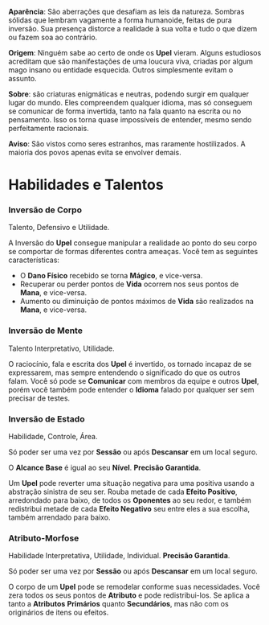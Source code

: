 **Aparência**: São aberrações que desafiam as leis da natureza. Sombras sólidas que lembram vagamente a forma humanoide, feitas de pura inversão. Sua presença distorce a realidade à sua volta e tudo o que dizem ou fazem soa ao contrário.

**Origem**: Ninguém sabe ao certo de onde os **Upel** vieram. Alguns estudiosos acreditam que são manifestações de uma loucura viva, criadas por algum mago insano ou entidade esquecida. Outros simplesmente evitam o assunto.

**Sobre**: são criaturas enigmáticas e neutras, podendo surgir em qualquer lugar do mundo. Eles compreendem qualquer idioma, mas só conseguem se comunicar de forma invertida, tanto na fala quanto na escrita ou no pensamento. Isso os torna quase impossíveis de entender, mesmo sendo perfeitamente racionais.

**Aviso**: São vistos como seres estranhos, mas raramente hostilizados. A maioria dos povos apenas evita se envolver demais.

# Habilidades e Talentos

### Inversão de Corpo

Talento, Defensivo e Utilidade.

A Inversão do **Upel** consegue manipular a realidade ao ponto do seu corpo se comportar de formas diferentes contra ameaças. Você tem as seguintes características: 
* O **Dano Físico** recebido se torna **Mágico**, e vice-versa. 
* Recuperar ou perder pontos de **Vida** ocorrem nos seus pontos de **Mana**, e vice-versa.
* Aumento ou diminuição de pontos máximos de **Vida** são realizados na **Mana**, e vice-versa.

### Inversão de Mente

Talento Interpretativo, Utilidade.

O raciocínio, fala e escrita dos **Upel** é invertido, os tornado incapaz de se expressarem, mas sempre entendendo o significado do que os outros falam. Você só pode se **Comunicar** com membros da equipe e outros **Upel**, porém você também pode entender o **Idioma** falado por qualquer ser sem precisar de testes.

### Inversão de Estado

Habilidade, Controle, Área.

Só poder ser uma vez por **Sessão** ou após **Descansar** em um local seguro.

O **Alcance Base** é igual ao seu **Nível**. **Precisão Garantida**.

Um **Upel** pode reverter uma situação negativa para uma positiva usando a abstração sinistra de seu ser. Rouba metade de cada **Efeito Positivo**, arredondado para baixo, de todos os **Oponentes** ao seu redor, e também redistribui metade de cada **Efeito Negativo** seu entre eles a sua escolha, também arrendado para baixo.

### Atributo-Morfose

Habilidade Interpretativa, Utilidade, Individual. **Precisão Garantida**.

Só poder ser uma vez por **Sessão** ou após **Descansar** em um local seguro.

O corpo de um **Upel** pode se remodelar conforme suas necessidades. Você zera todos os seus pontos de **Atributo** e pode redistribui-los. Se aplica a tanto a **Atributos** **Primários** quanto **Secundários**, mas não com os originários de itens ou efeitos.